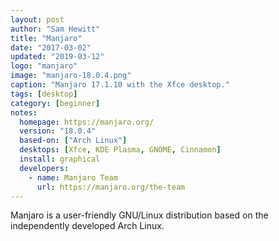 ```yaml
---
layout: post
author: "Sam Hewitt"
title: "Manjaro"
date: "2017-03-02"
updated: "2019-03-12"
logo: "manjaro"
image: "manjaro-18.0.4.png"
caption: "Manjaro 17.1.10 with the Xfce desktop."
tags: [desktop]
category: [beginner]
notes:
  homepage: https://manjaro.org/
  version: "18.0.4"
  based-on: ["Arch Linux"]
  desktops: [Xfce, KDE Plasma, GNOME, Cinnamon]
  install: graphical
  developers:
    - name: Manjaro Team
      url: https://manjaro.org/the-team
---
```


Manjaro is a user-friendly GNU/Linux distribution based on the independently developed Arch Linux.
